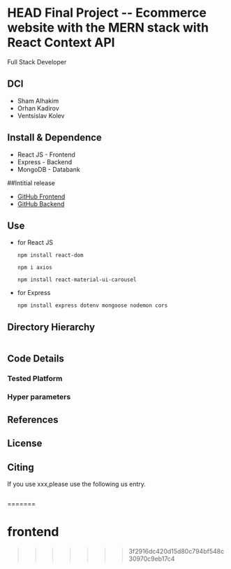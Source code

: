 HEAD
Final Project -- Ecommerce website with the MERN stack with React Context API
===
Full Stack Developer
## DCI 
- Sham Alhakim
- Orhan Kadirov
- Ventsislav Kolev


## Install & Dependence
- React JS - Frontend
- Express - Backend
- MongoDB - Databank

##Intitial release
- [GitHub Frontend](https://github.com/venskolev/matrixshop-frontend)
- [GitHub Backend](https://github.com/OrhanKadirov/matrixshop-backend)


## Use
- for React JS
  ```
  npm install react-dom
  ```
  ```
  npm i axios
  ```
  ```
  npm install react-material-ui-carousel
  ```
  
- for Express
  ```
  npm install express dotenv mongoose nodemon cors 
  ```



## Directory Hierarchy
```
```
## Code Details

### Tested Platform

### Hyper parameters

## References

  
## License

## Citing
If you use xxx,please use the following us entry.
```
```
=======
# frontend
>>>>>>> 3f2916dc420d15d80c794bf548c30970c9eb17c4
